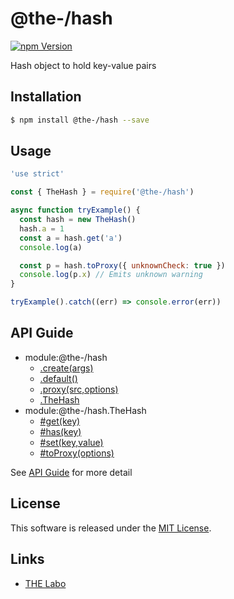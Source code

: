 @the-/hash
==========

<!---
This file is generated by @the-/templates. Do not update manually.
--->

<!-- Badge Start -->
<a name="badges"></a>

[![npm Version][bd_npm_shield_url]][bd_npm_url]

[bd_repo_url]: https://github.com/the-labo/the
[bd_npm_url]: http://www.npmjs.org/package/@the-/hash
[bd_npm_shield_url]: http://img.shields.io/npm/v/@the-/hash.svg?style=flat

<!-- Badge End -->


<!-- Description Start -->
<a name="description"></a>

Hash object to hold key-value pairs

<!-- Description End -->


<!-- Overview Start -->
<a name="overview"></a>




<!-- Overview End -->


<!-- Sections Start -->
<a name="sections"></a>

<!-- Section from "doc/readme/01.Installation.md.hbs" Start -->

<a name="section-doc-readme-01-installation-md"></a>

Installation
-----

```bash
$ npm install @the-/hash --save
```


<!-- Section from "doc/readme/01.Installation.md.hbs" End -->

<!-- Section from "doc/readme/02.Usage.md.hbs" Start -->

<a name="section-doc-readme-02-usage-md"></a>

Usage
---------

```javascript
'use strict'

const { TheHash } = require('@the-/hash')

async function tryExample() {
  const hash = new TheHash()
  hash.a = 1
  const a = hash.get('a')
  console.log(a)

  const p = hash.toProxy({ unknownCheck: true })
  console.log(p.x) // Emits unknown warning
}

tryExample().catch((err) => console.error(err))

```


<!-- Section from "doc/readme/02.Usage.md.hbs" End -->


<!-- Sections Start -->

<a name="api"></a>

## API Guide


- module:@the-/hash
  - [.create(args)](./doc/api/api.md#module_@the-/hash.create)
  - [.default()](./doc/api/api.md#module_@the-/hash.default)
  - [.proxy(src,options)](./doc/api/api.md#module_@the-/hash.proxy)
  - [.TheHash](./doc/api/api.md#module_@the-/hash.TheHash)
- module:@the-/hash.TheHash
  - [#get(key)](./doc/api/api.md#module_@the-/hash.TheHash#get)
  - [#has(key)](./doc/api/api.md#module_@the-/hash.TheHash#has)
  - [#set(key,value)](./doc/api/api.md#module_@the-/hash.TheHash#set)
  - [#toProxy(options)](./doc/api/api.md#module_@the-/hash.TheHash#toProxy)

See [API Guide](./doc/api/api.md) for more detail


<!-- LICENSE Start -->
<a name="license"></a>

License
-------
This software is released under the [MIT License](https://github.com/the-labo/the/blob/master/LICENSE).

<!-- LICENSE End -->


<!-- Links Start -->
<a name="links"></a>

Links
------

+ [THE Labo][the_labo_url]

[the_labo_url]: https://github.com/the-labo

<!-- Links End -->
